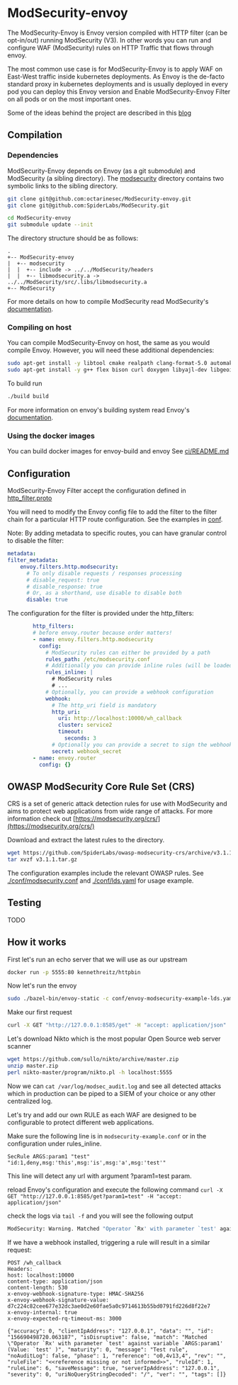 # ModSecurity-envoy
The ModSecurity-Envoy is Envoy version compiled with HTTP filter (can be opt-in/out) running ModSecurity (V3).
In other words you can run and configure WAF (ModSecurity) rules on HTTP Traffic that flows through envoy.

The most common use case is for ModSecurity-Envoy is to apply WAF on East-West traffic inside kubernetes deployments.
As Envoy is the de-facto standard proxy in kubernetes deployments and is usually deployed in every pod you can deploy
this Envoy version and Enable ModSecurity-Envoy Filter on all pods or on the most important ones.

Some of the ideas behind the project are described in this [blog](https://github.com/octarinesec/ModSecurity-envoy)

## Compilation

### Dependencies

ModSecurity-Envoy depends on Envoy (as a git submodule) and ModSecurity (a sibling directory).
The [modsecurity](./modsecurity) directory contains two symbolic links to the sibling directory.

```bash
git clone git@github.com:octarinesec/ModSecurity-envoy.git
git clone git@github.com:SpiderLabs/ModSecurity.git

cd ModSecurity-envoy
git submodule update --init
```

The directory structure should be as follows:
```
.
+-- ModSecurity-envoy
|  +-- modsecurity
|  |  +-- include -> ../../ModSecurity/headers
|  |  +-- libmodsecurity.a -> ../../ModSecurity/src/.libs/libmodsecurity.a
+-- ModSecurity
```

For more details on how to compile ModSecurity read ModSecurity's [documentation](https://github.com/SpiderLabs/ModSecurity#compilation).

### Compiling on host

You can compile ModSecurity-Envoy on host, the same as you would compile Envoy.
However, you will need these additional dependencies:

```bash
sudo apt-get install -y libtool cmake realpath clang-format-5.0 automake 
sudo apt-get install -y g++ flex bison curl doxygen libyajl-dev libgeoip-dev libtool dh-autoreconf libcurl4-gnutls-dev libxml2 libpcre++-dev libxml2-dev
```

To build run
```bash
./build build
```

For more information on envoy's building system read Envoy's [documentation](https://github.com/envoyproxy/envoy).

### Using the docker images

You can build docker images for envoy-build and envoy
See [ci/README.md](ci/README.md)

## Configuration

ModSecurity-Envoy Filter accept the configuration defined in [http_filter.proto](./http-filter-modsecurity/http_filter.proto)

You will need to modify the Envoy config file to add the filter to the filter chain for a particular HTTP route configuration. 
See the examples in [conf](conf).

Note: By adding metadata to specific routes, you can have granular control to disable the filter:
```yaml
metadata:
filter_metadata:
    envoy.filters.http.modsecurity:
      # To only disable requests / responses processing
      # disable_request: true
      # disable_response: true
      # Or, as a shorthand, use disable to disable both
      disable: true
```

The configuration for the filter is provided under the http_filters:
```yaml
        http_filters:
        # before envoy.router because order matters!
        - name: envoy.filters.http.modsecurity
          config:
            # ModSecurity rules can either be provided by a path
            rules_path: /etc/modsecurity.conf
            # Additionally you can provide inline rules (will be loaded after processing the rules_path, if provided)
            rules_inline: |
              # ModSecurity rules
              # ...
            # Optionally, you can provide a webhook configuration
            webhook:
              # The http_uri field is mandatory
              http_uri:
                uri: http://localhost:10000/wh_callback
                cluster: service2
                timeout:
                  seconds: 3
              # Optionally you can provide a secret to sign the webhooks with an HMAC-256 (for more information see the .proto file)
              secret: webhook_secret
        - name: envoy.router
          config: {}
```

## OWASP ModSecurity Core Rule Set (CRS)

CRS is a set of generic attack
detection rules for use with ModSecurity and aims to protect web applications
from wide range of attacks. For more information check out [https://modsecurity.org/crs/](https://modsecurity.org/crs/)

Download and extract the latest rules to the directory.

```bash
wget https://github.com/SpiderLabs/owasp-modsecurity-crs/archive/v3.1.1.tar.gz
tar xvzf v3.1.1.tar.gz
```

The configuration examples include the relevant OWASP rules.
See [./conf/modsecurity.conf](./conf/modsecuirty.conf) and [./conf/lds.yaml](./conf/lds.yaml) for usage example.

## Testing

TODO

## How it works

First let's run an echo server that we will use as our upstream

```bash
docker run -p 5555:80 kennethreitz/httpbin
```

Now let's run the envoy

```bash
sudo ./bazel-bin/envoy-static -c conf/envoy-modsecurity-example-lds.yaml -l info
```

Make our first request
```bash
curl -X GET "http://127.0.0.1:8585/get" -H "accept: application/json"
```

Let's download Nikto which is the most popular Open Source web server scanner

```bash
wget https://github.com/sullo/nikto/archive/master.zip
unzip master.zip
perl nikto-master/program/nikto.pl -h localhost:5555
```

Now we can `cat /var/log/modsec_audit.log` and see all detected attacks which in production
can be piped to a SIEM of your choice or any other centralized log.

Let's try and add our own RULE as each WAF are designed to be configurable to protect
different web applications.

Make sure the following line is in `modsecurity-example.conf` or in the configuration under rules_inline.

`SecRule ARGS:param1 "test" "id:1,deny,msg:'this',msg:'is',msg:'a',msg:'test'"`

This line will detect any url with argument ?param1=test param.

reload Envoy's configuration and execute the following command
`curl -X GET "http://127.0.0.1:8585/get?param1=test" -H "accept: application/json"`

check the logs via `tail -f` and you will see the following output

```bash
ModSecurity: Warning. Matched "Operator `Rx' with parameter `test' against variable `ARGS:param1' (Value: `test' ) [file "crs-setup.conf"] [line "7"] [id "1"] [rev ""] [msg "test"] [data ""] [severity "0"] [ver ""] [maturity "0"] [accuracy "0"] [hostname ""] [uri "/"] [unique_id "152991475598.002681"] [ref "o0,4v13,4"]
```

If we have a webhook installed, triggering a rule will result in a similar request:

```
POST /wh_callback
Headers:
host: localhost:10000
content-type: application/json
content-length: 530
x-envoy-webhook-signature-type: HMAC-SHA256
x-envoy-webhook-signature-value: d7c224c82cee677e32dc3ae0d2e60fae5a0c9714613b55bd0791fd226d8f22e7
x-envoy-internal: true
x-envoy-expected-rq-timeout-ms: 3000

{"accuracy": 0, "clientIpAddress": "127.0.0.1", "data": "", "id": "156690498720.063187", "isDisruptive": false, "match": "Matched \"Operator `Rx' with parameter `test' against variable `ARGS:param1' (Value: `test' )", "maturity": 0, "message": "Test rule", "noAuditLog": false, "phase": 1, "reference": "o0,4v13,4", "rev": "", "ruleFile": "<<reference missing or not informed>>", "ruleId": 1, "ruleLine": 6, "saveMessage": true, "serverIpAddress": "127.0.0.1", "severity": 0, "uriNoQueryStringDecoded": "/", "ver": "", "tags": []}
```